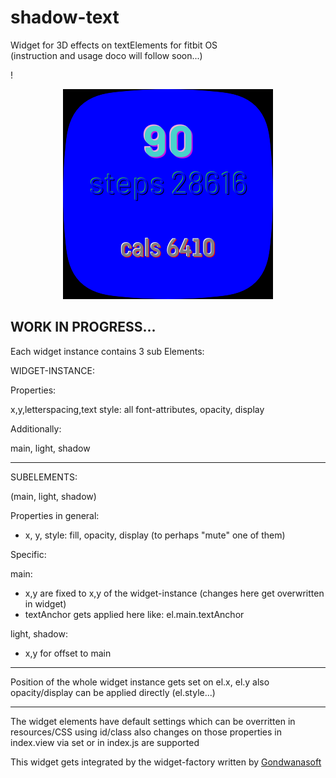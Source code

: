 


# shadow-text
Widget for 3D effects on textElements for fitbit OS\
(instruction and usage doco will follow soon...)

!<div align="center">![image](screenshot.png)</div>

## WORK IN PROGRESS...


Each widget instance contains 3 sub Elements:

WIDGET-INSTANCE:

Properties:

x,y,letterspacing,text
style: 
all font-attributes, opacity, display

Additionally: 

main, light, shadow
___
SUBELEMENTS:

(main, light, shadow)


Properties in general: 
* x, y, style: fill, opacity, display (to perhaps "mute" one of them)

Specific:

main: 
* x,y are fixed to x,y of the widget-instance (changes here get overwritten in widget)
* textAnchor gets applied here like: el.main.textAnchor

light, shadow:  
* x,y for offset to main
---
Position of the whole widget instance gets set on el.x, el.y
also opacity/display can be applied directly (el.style...)

---
The widget elements have default settings which can be overritten in resources/CSS using id/class
also changes on those properties in index.view via set or in index.js are supported                          







This widget gets integrated by the widget-factory written by [Gondwanasoft](https://github.com/gondwanasoft/fitbit-simple-widget)

